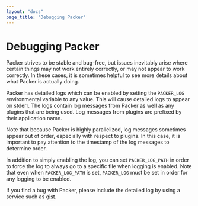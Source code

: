 ```yaml
---
layout: "docs"
page_title: "Debugging Packer"
---
```


# Debugging Packer

Packer strives to be stable and bug-free, but issues inevitably arise where
certain things may not work entirely correctly, or may not appear to work
correctly. In these cases, it is sometimes helpful to see more details about
what Packer is actually doing.

Packer has detailed logs which can be enabled by setting the `PACKER_LOG`
environmental variable to any value. This will cause detailed logs to appear
on stderr. The logs contain log messages from Packer as well as any plugins
that are being used. Log messages from plugins are prefixed by their application
name.

Note that because Packer is highly parallelized, log messages sometimes
appear out of order, especially with respect to plugins. In this case,
it is important to pay attention to the timestamp of the log messages
to determine order.

In addition to simply enabling the log, you can set `PACKER_LOG_PATH` in order
to force the log to always go to a specific file when logging is enabled.
Note that even when `PACKER_LOG_PATH` is set, `PACKER_LOG` must be set in
order for any logging to be enabled.

If you find a bug with Packer, please include the detailed log by using
a service such as [gist](http://gist.github.com).
